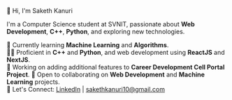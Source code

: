 👋 Hi, I'm Saketh Kanuri

I'm a Computer Science student at SVNIT, passionate about **Web Development**, **C++**, **Python**, and exploring new technologies.

🌱 Currently learning **Machine Learning** and **Algorithms**.  
👨‍💻 Proficient in **C++** and **Python**, and web development using **ReactJS** and **NextJS**.  
🔭 Working on adding additional features to **Career Development Cell Portal Project**. 
👯 Open to collaborating on **Web Development** and **Machine Learning** projects.  
💬 Let's Connect: [LinkedIn](https://www.linkedin.com/in/saketh-kanuri) | sakethkanuri10@gmail.com
